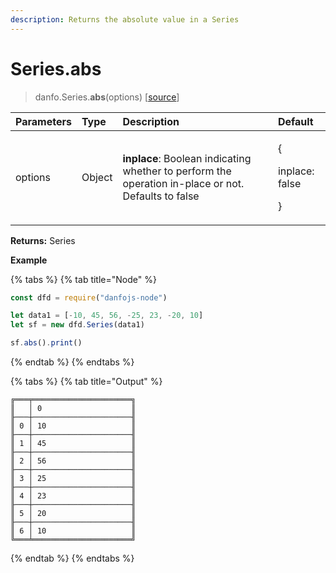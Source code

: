 ```yaml
---
description: Returns the absolute value in a Series
---
```


# Series.abs

> danfo.Series.**abs**\(options\)    \[[source](https://github.com/opensource9ja/danfojs/blob/master/danfojs/src/core/series.js#L793)\]

<table>
  <thead>
    <tr>
      <th style="text-align:left">Parameters</th>
      <th style="text-align:left">Type</th>
      <th style="text-align:left">Description</th>
      <th style="text-align:left">Default</th>
    </tr>
  </thead>
  <tbody>
    <tr>
      <td style="text-align:left">options</td>
      <td style="text-align:left">Object</td>
      <td style="text-align:left"><b>inplace</b>: Boolean indicating whether to perform the operation in-place
        or not. Defaults to false</td>
      <td style="text-align:left">
        <p>{</p>
        <p>inplace: false</p>
        <p>}</p>
      </td>
    </tr>
  </tbody>
</table>

**Returns:** Series

**Example**

{% tabs %}
{% tab title="Node" %}
```javascript
const dfd = require("danfojs-node")

let data1 = [-10, 45, 56, -25, 23, -20, 10]
let sf = new dfd.Series(data1)

sf.abs().print()
```
{% endtab %}
{% endtabs %}

{% tabs %}
{% tab title="Output" %}
```text
╔═══╤══════════════════════╗
║   │ 0                    ║
╟───┼──────────────────────╢
║ 0 │ 10                   ║
╟───┼──────────────────────╢
║ 1 │ 45                   ║
╟───┼──────────────────────╢
║ 2 │ 56                   ║
╟───┼──────────────────────╢
║ 3 │ 25                   ║
╟───┼──────────────────────╢
║ 4 │ 23                   ║
╟───┼──────────────────────╢
║ 5 │ 20                   ║
╟───┼──────────────────────╢
║ 6 │ 10                   ║
╚═══╧══════════════════════╝
```
{% endtab %}
{% endtabs %}

